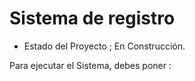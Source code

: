 <h1> Sistema de registro</h1>

- Estado del Proyecto ; En Construcción.

Para ejecutar el Sistema, debes poner : 

